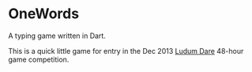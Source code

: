 # OneWords
A typing game written in Dart.

This is a quick little game for entry in the Dec 2013 [Ludum Dare][] 48-hour game competition.

  [Ludum Dare]: http://www.ludumdare.com/compo/2013/12/11/welcome-to-ludum-dare-28/
